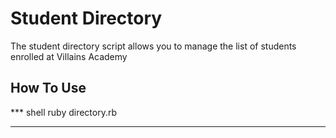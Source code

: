# Student Directory #

The student directory script allows you to manage the list of students enrolled at Villains Academy

## How To Use ##

*** shell
ruby directory.rb
***
